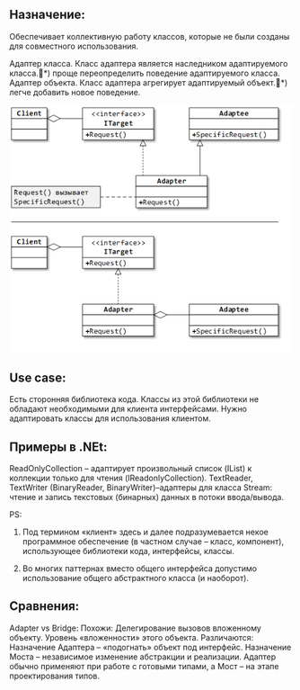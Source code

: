 ﻿## Назначение: 
Обеспечивает коллективную работу классов, которые не были созданы для совместного использования.

Адаптер класса. Класс адаптера является наследником адаптируемого класса.*) проще переопределить поведение адаптируемого класса.
Адаптер объекта. Класс адаптера агрегирует адаптируемый объект.*) легче добавить новое поведение.

![Screenshot](UML-Adapter.png)

## Use case: 
Есть сторонняя библиотека кода. 
Классы из этой библиотеки не обладают необходимыми для клиента интерфейсами. 
Нужно адаптировать классы для использования клиентом.

## Примеры в .NEt:
ReadOnlyCollection<T> – адаптирует произвольный список (IList<T>) к коллекции только для чтения (IReadonlyCollection<T>).
TextReader, TextWriter (BinaryReader, BinaryWriter)–адаптеры для класса Stream: чтение и запись текстовых (бинарных) данных в потоки ввода/вывода.

PS:
1. Под термином «клиент» здесь и далее подразумевается некое программное обеспечение (в частном случае – класс, компонент), 
использующее библиотеки кода, интерфейсы, классы.

2. Во многих паттернах вместо общего интерфейса допустимо использование общего абстрактного класса (и наоборот).


## Сравнения:

Adapter vs Bridge:
Похожи:
 Делегирование вызовов вложенному объекту.
 Уровень «вложенности» этого объекта.
Различаются:
 Назначение Адаптера – «подогнать» объект под интерфейс. Назначение Моста – независимое изменение абстракции и реализации.
 Адаптер обычно применяют при работе с готовыми типами, а Мост – на этапе проектирования типов.

